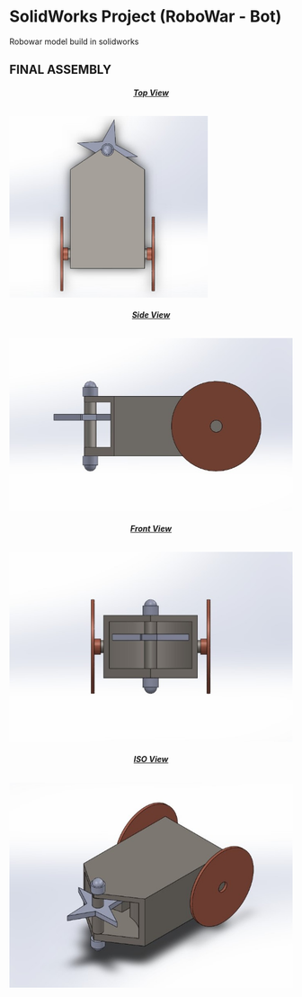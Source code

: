 # SolidWorks Project (RoboWar - Bot)

Robowar model build in solidworks

## FINAL ASSEMBLY

<u><b><h6 align="center">Top View</h6></b></u>

<img src="https://github.com/AMANKANOJIYA/RoboWar-Bot-3D/blob/master/Components/top.jpeg" width="70%"></img>
<!-- ![Top View](https://github.com/AMANKANOJIYA/RoboWar-Bot-3D/blob/master/Components/top.jpeg) -->


<u><b><h6 align="center">Side View</h6></b></u>

![Side View](https://github.com/AMANKANOJIYA/RoboWar-Bot-3D/blob/master/Components/side.jpeg)


<u><b><h6 align="center">Front View</h6></b></u>

![Front View](https://github.com/AMANKANOJIYA/RoboWar-Bot-3D/blob/master/Components/front.jpeg)


<u><b><h6 align="center">ISO View</h6></b></u>

![ISO View](https://github.com/AMANKANOJIYA/RoboWar-Bot-3D/blob/master/Components/iso.jpeg)

